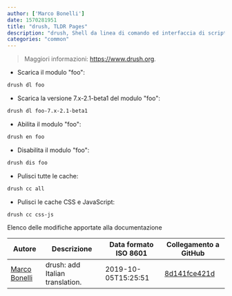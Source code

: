 ```yaml
---
author: ['Marco Bonelli']
date: 1570281951
title: "drush, TLDR Pages"
description: "drush, Shell da linea di comando ed interfaccia di scripting per Drupal."
categories: "common"
---
```

> Maggiori informazioni: <https://www.drush.org>.

- Scarica il modulo "foo":

```bash
drush dl foo
```

- Scarica la versione 7.x-2.1-beta1 del modulo "foo":

```bash
drush dl foo-7.x-2.1-beta1
```

- Abilita il modulo "foo":

```bash
drush en foo
```

- Disabilita il modulo "foo":

```bash
drush dis foo
```

- Pulisci tutte le cache:

```bash
drush cc all
```

- Pulisci le cache CSS e JavaScript:

```bash
drush cc css-js
```
Elenco delle modifiche apportate alla documentazione


Autore | Descrizione | Data formato ISO 8601 | Collegamento a GitHub
------|-----|-----|-----
[Marco Bonelli](mailto:marco@mebeim.net) | drush: add Italian translation. | 2019-10-05T15:25:51 | [8d141fce421d](https://github.com/tldr-pages/tldr/commit/8d141fce421dd5fc9287d8920fe1297958b2c5db)


